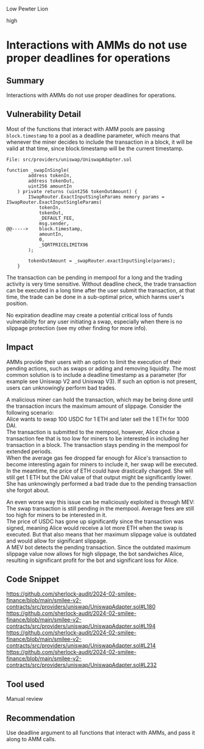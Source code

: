 Low Pewter Lion

high

# Interactions with AMMs do not use proper deadlines for operations

## Summary

Interactions with AMMs do not use proper deadlines for operations.

## Vulnerability Detail

Most of the functions that interact with AMM pools are passing `block.timestamp` to a pool as a deadline parameter, which means that whenever the miner decides to include the transaction in a block, it will be valid at that time, since block.timestamp will be the current timestamp.

```solidity
File: src/providers/uniswap/UniswapAdapter.sol

function _swapInSingle(
        address tokenIn,
        address tokenOut,
        uint256 amountIn
    ) private returns (uint256 tokenOutAmount) {
        ISwapRouter.ExactInputSingleParams memory params = ISwapRouter.ExactInputSingleParams(
            tokenIn,
            tokenOut,
            _DEFAULT_FEE,
            msg.sender,
@@----->    block.timestamp,
            amountIn,
            0,
            _SQRTPRICELIMITX96
        );

        tokenOutAmount = _swapRouter.exactInputSingle(params);
    }
```

The transaction can be pending in mempool for a long and the trading activity is very time sensitive. Without deadline check, the trade transaction can be executed in a long time after the user submit the transaction, at that time, the trade can be done in a sub-optimal price, which harms user's position.

No expiration deadline may create a potential critical loss of funds vulnerability for any user initiating a swap, especially when there is no slippage protection (see my other finding for more info).

## Impact

AMMs provide their users with an option to limit the execution of their pending actions, such as swaps or adding and removing liquidity. The most common solution is to include a deadline timestamp as a parameter (for example see Uniswap V2 and Uniswap V3). If such an option is not present, users can unknowingly perform bad trades.

A malicious miner can hold the transaction, which may be being done until the transaction incurs the maximum amount of slippage.
Consider the following scenario:  
Alice wants to swap 100 USDC for 1 ETH and later sell the 1 ETH for 1000 DAI.  
The transaction is submitted to the mempool, however, Alice chose a transaction fee that is too low for miners to be interested in including her transaction in a block. The transaction stays pending in the mempool for extended periods.  
When the average gas fee dropped far enough for Alice's transaction to become interesting again for miners to include it, her swap will be executed. In the meantime, the price of ETH could have drastically changed. She will still get 1 ETH but the DAI value of that output might be significantly lower.  
She has unknowingly performed a bad trade due to the pending transaction she forgot about.

An even worse way this issue can be maliciously exploited is through MEV:  
The swap transaction is still pending in the mempool. Average fees are still too high for miners to be interested in it.  
The price of USDC has gone up significantly since the transaction was signed, meaning Alice would receive a lot more ETH when the swap is executed. But that also means that her maximum slippage value is outdated and would allow for significant slippage.  
A MEV bot detects the pending transaction. Since the outdated maximum slippage value now allows for high slippage, the bot sandwiches Alice, resulting in significant profit for the bot and significant loss for Alice.

## Code Snippet

https://github.com/sherlock-audit/2024-02-smilee-finance/blob/main/smilee-v2-contracts/src/providers/uniswap/UniswapAdapter.sol#L180
https://github.com/sherlock-audit/2024-02-smilee-finance/blob/main/smilee-v2-contracts/src/providers/uniswap/UniswapAdapter.sol#L194
https://github.com/sherlock-audit/2024-02-smilee-finance/blob/main/smilee-v2-contracts/src/providers/uniswap/UniswapAdapter.sol#L214
https://github.com/sherlock-audit/2024-02-smilee-finance/blob/main/smilee-v2-contracts/src/providers/uniswap/UniswapAdapter.sol#L232

## Tool used

Manual review

## Recommendation

Use deadline argument to all functions that interact with AMMs, and pass it along to AMM calls.